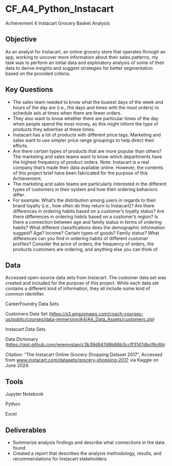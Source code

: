 # CF_A4_Python_Instacart
Achievement 4 Instacart Grocery Basket Analysis
## Objective
As an analyst for Instacart, an online grocery store that operates through an app, working to uncover more information about their sales patterns, my task was to perform an initial data and exploratory analysis of some of their data to derive insights and suggest strategies for better segmentation based on the provided criteria. 
## Key Questions 
- The sales team needed to know what the busiest days of the week and hours of the day are (i.e., the days and times with the most orders) to schedule ads at
times when there are fewer orders.
- They also want to know whether there are particular times of the day when people
spend the most money, as this might inform the type of products they advertise at
these times.
-  Instacart has a lot of products with different price tags. Marketing and sales want to
use simpler price range groupings to help direct their efforts.
- Are there certain types of products that are more popular than others? The marketing
and sales teams want to know which departments have the highest frequency of
product orders.
Note: Instacart is a real company that’s made their data available online. However, the contents of this project brief
have been fabricated for the purpose of this Achievement.
- The marketing and sales teams are particularly interested in the different types of
customers in their system and how their ordering behaviors differ.
- For example: What’s the distribution among users in regards to their brand loyalty (i.e., how
often do they return to Instacart)? Are there differences in ordering habits based on a customer’s loyalty status? Are there differences in ordering habits based on a customer’s region? Is there a connection between age and family status in terms of ordering habits? What different classifications does the demographic information suggest?
Age? Income? Certain types of goods? Family status? What differences can you find in ordering habits of different customer
profiles? Consider the price of orders, the frequency of orders, the products customers are ordering, and anything else you can think of.

## Data
Accessed open-source data sets from Instacart. The customer data set was created and included for the purpose of this project. While each data set contains a different kind of information, they all include some
kind of common identifier.

CareerFoundry Data Sets 

Customers Data Set (https://s3.amazonaws.com/coach-courses-us/public/courses/data-immersion/A4/A4_Data_Assets/customers.zip)

Instacart Data Sets 

Data Dictionary (https://gist.github.com/jeremystan/c3b39d947d9b88b3ccff3147dbcf6c6b)

Citation: “The Instacart Online Grocery Shopping Dataset 2017”, Accessed from www.instacart.com/datasets/grocery-shopping-2017 via Kaggle on June 2024.

## Tools 
Jupyter Notebook

Python 

Excel

## Deliverables
- Summarize analysis findings and describe what connections in the data found
- Created a report that describes the analysis methodology, results, and recommendations for Instacart stakeholders.



